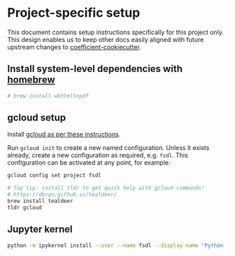 # Project-specific setup

This document contains setup instructions specifically for this project only. This design enables
us to keep other docs easily aligned with future upstream changes to
[coefficient-cookiecutter](https://github.com/CoefficientSystems/coefficient-cookiecutter/).


## Install system-level dependencies with [homebrew](https://brew.sh/)

```sh
# brew install wkhtmltopdf
```

## gcloud setup

Install [gcloud as per these instructions](https://cloud.google.com/sdk/docs/install).

Run `gcloud init` to create a new named configuration. Unless it exists already, create a new
configuration as required, e.g. `fsdl`. This configuration can be activated at any
point, for example:

```sh
gcloud config set project fsdl

# Top tip: install tldr to get quick help with gcloud commands!
# https://dbrgn.github.io/tealdeer/
brew install tealdeer
tldr gcloud
```


## Jupyter kernel

```sh
python -m ipykernel install --user --name fsdl --display-name "Python (fsdl)"
```
